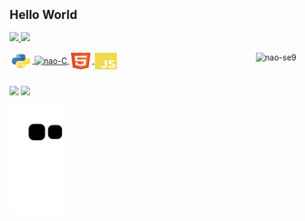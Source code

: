 ## Hello World
 <div>
 <a href="https://github.com/ericasnogueira">
  <img height="180em" src="https://github-readme-stats.vercel.app/api?username=ericasnogueira&show_icons=true&theme=dracula&include_all_commits=true&count_private=true"/>
  <img height="180em" src="https://github-readme-stats.vercel.app/api/top-langs/?username=ericasnogueira&layout=compact&langs_count=7&theme=dracula"/>
</div>
<div style="display: inline_block"><br>
  <img align="center" alt="nao-Python" height="30" width="40" src="https://raw.githubusercontent.com/devicons/devicon/master/icons/python/python-original.svg">
  <img align="center" alt="nao-C" height="30" width="40" src="https://icongr.am/devicon/c-original.svg?size=128&color=currentColor">
  <img align="center" alt="nao-HTML" height="30" width="40" src="https://raw.githubusercontent.com/devicons/devicon/master/icons/html5/html5-original.svg">
  <img align="center" alt="nao-Js" height="30" width="40" src="https://raw.githubusercontent.com/devicons/devicon/master/icons/javascript/javascript-plain.svg">
  <img align="right" alt="nao-se9" src="https://1.bp.blogspot.com/-Zy9fqOW8GFY/XOWeahMi46I/AAAAAAAAcS4/-QsUIa7bGigVsdfXCxCr3Am-r3BGnh49wCLcBGAs/s1600/kawaii-cute-fofo-anime-gif%2B%252817%2529.gif">
  
</div>
  
  ##
 
<div> 

  <a href = "mailto:ericasnogueira10@gail.com"><img src="https://img.shields.io/badge/-Gmail-%23333?style=for-the-badge&logo=gmail&logoColor=white" target="_blank"></a>
  <a href="https://www.linkedin.com/in/erica-silva-nogueira-5704791a4/" target="_blank"><img src="https://img.shields.io/badge/-LinkedIn-%230077B5?style=for-the-badge&logo=linkedin&logoColor=white" target="_blank"></a> 
 
  ![Snake animation](https://github.com/rafaballerini/rafaballerini/blob/output/github-contribution-grid-snake.svg)
  
</div>
